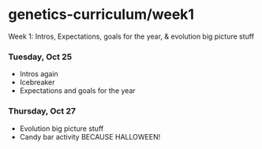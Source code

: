 # genetics-curriculum/week1
Week 1: Intros, Expectations, goals for the year, & evolution big picture stuff  

### Tuesday, Oct 25
- Intros again  
- Icebreaker  
- Expectations and goals for the year  

### Thursday, Oct 27
- Evolution big picture stuff  
- Candy bar activity BECAUSE HALLOWEEN!  